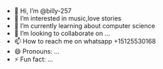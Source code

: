 - 👋 Hi, I’m @billy-257
- 👀 I’m interested in music,love stories
- 🌱 I’m currently learning about computer science
- 💞️ I’m looking to collaborate on ...
- 📫 How to reach me on whatsapp +15125530168
- 😄 Pronouns: ...
- ⚡ Fun fact: ...

<!---
billy-257/billy-257 is a ✨ special ✨ repository because its `README.md` (this file) appears on your GitHub profile.
You can click the Preview link to take a look at your changes.
--->
